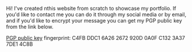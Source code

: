 Hi! I've created nthis website from scratch to showcase my portfolio. If you'd like to contact me you can do it through my social media or by email, and if you'd like to encrypt your message you can get my PGP public key from the link below.

[PGP public key](https://github.com/sanrothodi/sanrothodi.com/blob/master/sanrothodi.asc) fingerprint: C4FB DDC1 6A26 2672 920D  0A0F C132 3A37 7DE1 4C8B
